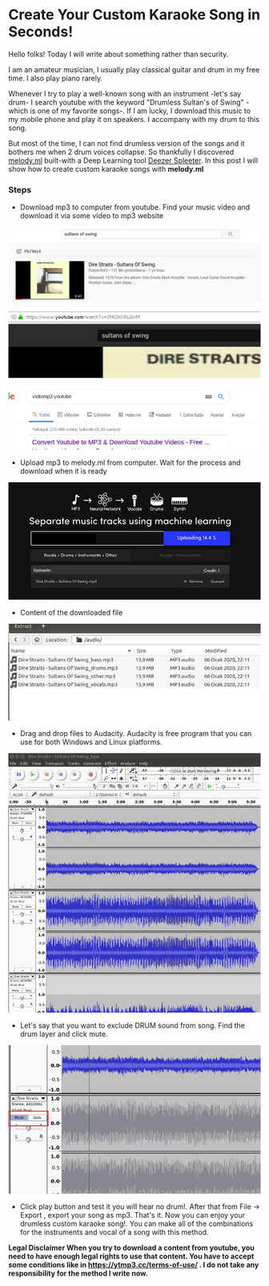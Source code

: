 # Create Your Custom Karaoke Song in Seconds!

Hello folks! Today I will write about something rather than security.

I am an amateur musician, I usually play classical guitar and drum in my free time. I also play piano rarely.

Whenever I try to play a well-known song with an instrument -let's say drum- I search youtube with the keyword "Drumless Sultan's of Swing" -which is one of my favorite songs-.
If I am lucky, I download this music to my mobile phone and play it on speakers. I accompany with my drum to this song.

But most of the time, I can not find drumless version of the songs and it bothers me when 2 drum voices collapse. So thankfully I discovered [melody.ml](https://melody.ml/) built-with a Deep Learning tool [Deezer Spleeter](https://github.com/deezer/spleeter). In this post I will show how to create custom karaoke songs with **melody.ml**

### Steps

*   Download mp3 to computer from youtube. Find your music video and download it via some video to mp3 website

![image](../images/post7/01.jpg)

![image](../images/post7/02.jpg)

![image](../images/post7/03.jpg)

*  Upload mp3 to melody.ml from computer. Wait for the process and download when it is ready

![image](../images/post7/05.jpg)

*   Content of the downloaded file

![image](../images/post7/06.jpg)


*   Drag and drop files to Audacity. Audacity is free program that you can use for both
Windows and Linux platforms.

![image](../images/post7/07.jpg)


*   Let's say that you want to exclude DRUM sound from song. Find the drum layer and click mute.

![image](../images/post7/08.jpg)

*   Click play button and test it you will hear no drum!. After that from File -> Export , export your song as mp3.
That's it. Now you can enjoy your drumless custom karaoke song!. You can make all of the combinations for the instruments and vocal of a song with this method.


**Legal Disclaimer When you try to download a content from youtube, you need to have enough legal rights to use that content. You have to accept some conditions
like in https://ytmp3.cc/terms-of-use/ . I do not take any responsibility for the method I write now.**
